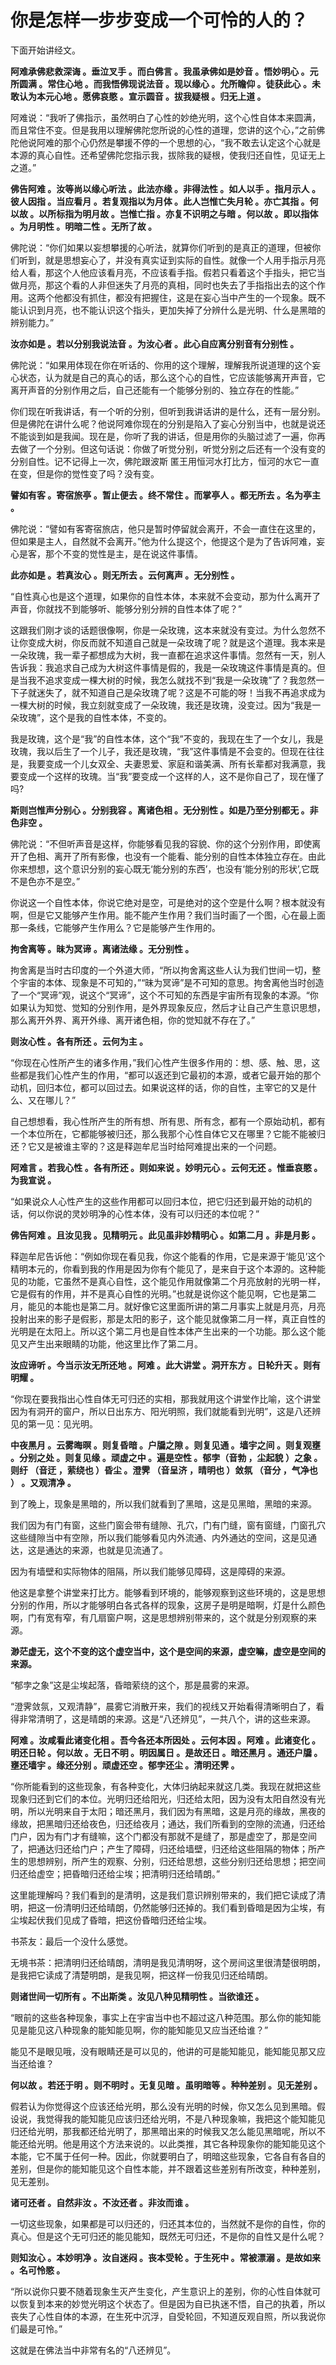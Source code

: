 # 你是怎样一步步变成一个可怜的人的？

下面开始讲经文。

**阿难承佛悲救深诲 。垂泣叉手 。而白佛言 。我虽承佛如是妙音 。悟妙明心 。元所圆满 。常住心地 。而我悟佛现说法音 。现以缘心 。允所瞻仰 。徒获此心 。未敢认为本元心地 。愿佛哀愍 。宣示圆音 。拔我疑根 。归无上道 。**

阿难说：“我听了佛指示，虽然明白了心性的妙绝光明，这个心性自体本来圆满，而且常住不变。但是我用以理解佛陀您所说的心性的道理，您讲的这个心，”之前佛陀他说阿难的那个心仍然是攀援不停的一个思想的心，“我不敢去认定这个心就是本源的真心自性。还希望佛陀您指示我，拔除我的疑根，使我归还自性，见证无上之道。”

**佛告阿难 。汝等尚以缘心听法 。此法亦缘 。非得法性 。如人以手 。指月示人 。彼人因指 。当应看月 。若复观指以为月体 。此人岂惟亡失月轮 。亦亡其指 。何以故 。以所标指为明月故 。岂惟亡指 。亦复不识明之与暗 。何以故 。即以指体 。为月明性 。明暗二性 。无所了故 。**

佛陀说：“你们如果以妄想攀援的心听法，就算你们听到的是真正的道理，但被你们听到，就是思想妄心了，并没有真实证到实际的自性。就像一个人用手指示月亮给人看，那这个人他应该看月亮，不应该看手指。假若只看着这个手指头，把它当做月亮，那这个看的人非但迷失了月亮的真相，同时也失去了手指指出去的这个作用。这两个他都没有抓住，都没有把握住，这是在妄心当中产生的一个现象。既不能认识到月亮，也不能认识这个指头，更加失掉了分辨什么是光明、什么是黑暗的辨别能力。”

**汝亦如是 。若以分别我说法音 。为汝心者 。此心自应离分别音有分别性 。**

佛陀说：“如果用体现在你在听话的、你用的这个理解，理解我所说道理的这个妄心状态，认为就是自己的真心的话，那么这个心的自性，它应该能够离开声音，它离开声音的分别作用之后，自己还能有一个能够分别的、独立存在的性能。”

你们现在听我讲话，有一个听的分别，但听到我讲话讲的是什么，还有一层分别。但是佛陀在讲什么呢？他说阿难你现在的分别是陷入了妄心分别当中，也就是说还不能谈到如是我闻。现在是，你听了我的讲话，但是用你的头脑过滤了一遍，你再去做了一个分别。但这句话说：你做了听觉分别，听觉分别之后还有一个没有变的分别自性。记不记得上一次，佛陀跟波斯 匿王用恒河水打比方，恒河的水它一直在变，但是你的觉性变了吗？没有变。

**譬如有客 。寄宿旅亭 。暂止便去 。终不常住 。而掌亭人 。都无所去 。名为亭主 。**

佛陀说：“譬如有客寄宿旅店，他只是暂时停留就会离开，不会一直住在这里的，但如果是主人，自然就不会离开。”他为什么提这个，他提这个是为了告诉阿难，妄心是客，那个不变的觉性是主，是在说这件事情。

**此亦如是 。若真汝心 。则无所去 。云何离声 。无分别性 。**

“自性真心也是这个道理，如果你的自性本体，本来就不会变动，那为什么离开了声音，你就找不到能够听、能够分别分辨的自性本体了呢？”

这跟我们刚才谈的话题很像啊，你是一朵玫瑰，这本来就没有变过。为什么忽然不让你变成大树，你反而就不知道自己就是一朵玫瑰了呢？就是这个道理。我本来是一朵玫瑰，我一辈子都想成为大树，我一直都在追求这件事情。忽然有一天，别人告诉我：我追求自己成为大树这件事情是假的，我是一朵玫瑰这件事情是真的。但是当我不追求变成一棵大树的时候，我怎么就找不到“我是一朵玫瑰”了？我忽然一下子就迷失了，就不知道自己是朵玫瑰了呢？这是不可能的呀！当我不再追求成为一棵大树的时候，我立刻就变成了一朵玫瑰，我还是玫瑰，没变过。因为“我是一朵玫瑰”，这个是我的自性本体，不变的。

我是玫瑰，这个是“我”的自性本体，这个“我”不变的，我现在生了一个女儿，我是玫瑰，我以后生了一个儿子，我还是玫瑰，“我”这件事情是不会变的。但现在往往是，我要变成一个儿女双全、夫妻恩爱、家庭和谐美满、所有长辈都对我满意，我要变成一个这样的玫瑰。当“我”要变成一个这样的人，这不是你自己了，现在懂了吗?

**斯则岂惟声分别心 。分别我容 。离诸色相 。无分别性 。如是乃至分别都无 。非色非空 。**

佛陀说：“不但听声音是这样，你能够看见我的容貌、你的这个分别作用，即使离开了色相、离开了所有影像，也没有一个能看、能分别的自性本体独立存在。由此你来想想，这个意识分别的妄心既无‘能分别的东西’，也没有‘能分别的形状’,它既不是色亦不是空。”

你说这一个自性本体，你说它绝对是空，可是绝对的这个空是什么啊？根本就没有啊，但是它又能够产生作用。能不能产生作用？我们当时画了一个图，心在最上面那一条线，它能够产生作用么？它是能够产生作用的。

**拘舍离等 。昧为冥谛 。离诸法缘 。无分别性 。**

拘舍离是当时古印度的一个外道大师，“所以拘舍离这些人认为我们世间一切，整个宇宙的本体、现象是不可知的，”“昧为冥谛”是不可知的意思。拘舍离他当时创造了一个“冥谛”观，说这个“冥谛”，这个不可知的东西是宇宙所有现象的本源。“你如果认为知觉、觉知的分别作用，是外界现象反应，然后才让自己产生意识思想，那么离开外界、离开外缘、离开诸色相，你的觉知就不存在了。”

**则汝心性 。各有所还 。云何为主 。**

“你现在心性所产生的诸多作用，”我们心性产生很多作用的：想、感、触、思，这些都是我们心性产生的作用，“都可以返还到它最初的本源，或者它最开始的那个动机，回归本位，都可以回过去。如果说这样的话，你的自性，主宰它的又是什么、又在哪儿？”

自己想想看，我心性所产生的所有想、所有思、所有念，都有一个原始动机，都有一个本位所在，它都能够被归还，那么我那个心性自体它又在哪里？它能不能被归还？它又是被谁主宰的？这是释迦牟尼当时给阿难提出来的一个问题。

**阿难言 。若我心性 。各有所还 。则如来说 。妙明元心 。云何无还 。惟垂哀愍 。为我宣说 。**

“如果说众人心性产生的这些作用都可以回归本位，把它归还到最开始的动机的话，何以你说的灵妙明净的心性本体，没有可以归还的本位呢？”

**佛告阿难 。且汝见我 。见精明元 。此见虽非妙精明心 。如第二月 。非是月影 。**

释迦牟尼告诉他：“例如你现在看见我，你这个能看的作用，它是来源于‘能见’这个精明本元的，你看到我的作用是因为你有个能见了，是来自于这个本源的。这种能见的功能，它虽然不是真心自性，这个能见作用就像第二个月亮放射的光明一样，它是假有的作用，并不是真心自性的光明。”也就是说你这个能见啊，它也是第二月，能见的本能也是第二月。就好像它这里面所讲的第二月事实上就是月亮，月亮投射出来的影子是假影，那是太阳的影子，这个能见就像第二月一样，真正自性的光明是在太阳上。所以这个第二月也是自性本体产生出来的一个功能。那么这个能见又产生出来眼睛的功能，他这里比作了第二月。

**汝应谛听 。今当示汝无所还地 。阿难 。此大讲堂 。洞开东方 。日轮升天 。则有明耀 。**

“你现在要我指出心性自体无可归还的实相，那我就用这个讲堂作比喻，这个讲堂因为有洞开的窗户，所以日出东方、阳光明照，我们就能看到光明”，这是八还辨见的第一见：见光明。

**中夜黑月 。云雾晦暝 。则复昏暗 。户牖之隙 。则复见通 。墙宇之间 。则复观壅 。分别之处 。则复见缘 。顽虚之中 。遍是空性 。郁孛（音勃 ，尘起貌 ）之象 。则纡 （音迂 ，萦绕也 ）昏尘 。澄霁 （音呈济 ，晴明也 ）敛氛 （音分 ，气净也 ） 。又观清净 。**

到了晚上，现象是黑暗的，所以我们就看到了黑暗，这是见黑暗，黑暗的来源。

我们因为有门有窗，这些门窗会带有缝隙、孔穴，门有门缝，窗有窗缝，门窗孔穴这些缝隙当中有空隙，所以我们能够看见内外流通、内外通达的空间，这是见通达，这是通达的来源，也就是见流通了。

因为有墙壁和实际物体的阻隔，所以我们能够见障碍，这是障碍的来源。

他这是拿整个讲堂来打比方。能够看到环境的，能够观察到这些环境的，这是思想分别的作用，所以才能够明白各式各样的现象，这房子是明是暗啊，灯是什么颜色啊，门有宽有窄，有几扇窗户啊，这是思想辨别带来的，这个就是分别观察的来源。

**渺茫虚无，这个不变的这个虚空当中，这个是空间的来源，虚空嘛，虚空是空间的来源。**

“郁孛之象”这是尘埃起落，昏暗萦绕的这个，那是晨雾的来源。

“澄霁敛氛，又观清静”，晨雾它消散开来，我们的视线又开始看得清晰明白了，看得非常清明了，这是晴朗的来源。这是“八还辨见”，一共八个，讲的这些来源。

**阿难 。汝咸看此诸变化相 。吾今各还本所因处 。云何本因 。阿难 。此诸变化 。明还日轮 。何以故 。无日不明 。明因属日 。是故还日 。暗还黑月 。通还户牖 。壅还墙宇 。缘还分别 。顽虚还空 。郁孛还尘 。清明还霁 。**

“你所能看到的这些现象，有各种变化，大体归纳起来就这几类。我现在就把这些现象归还到它们的本位。光明归还给阳光，归还给太阳，因为没有太阳自然没有光明，所以光明来自于太阳；暗还黑月，我们因为有黑暗，这是月亮的缘故，黑夜的缘故，把黑暗归还给夜色，归还给夜月；通达，我们所看到的空隙的流通，归还给门户，因为有门才有缝嘛，这个门都没有那就不是缝了，那是虚空了，那是空间了，把通达归还给门户；产生了障碍，归还给墙壁，归还给这些阻隔的物体；所产生的思想辨别，所产生的观察、分别，归还给思想，这些分别归还给思想；把空间归还给虚空；把昏暗归还给尘埃；把清明归还给晴朗。”

这里能理解吗？我们看到的是清明，这是我们意识辨别带来的，我们把它读成了清明，把这一份清明归还给晴朗，仍然能够归还掉的。我们看到昏暗是因为尘埃，有尘埃起伏我们见成了昏暗，把这份昏暗归还给尘埃。

书茶友：最后一个没什么感觉。

无境书茶：把清明归还给晴朗，清明是我见清明呀，这个房间这里很清楚很明朗，是我把它读成了清楚明朗，是我见啊，把这样一份我见归还给晴朗。

**则诸世间一切所有 。不出斯类 。汝见八种见精明性 。当欲谁还 。**

“眼前的这些各种现象，事实上在宇宙当中也不超过这八种范围。那么你的能知能见是能见这八种现象的能知能见啊，你的能知能见又应当还给谁？”

能见不是眼见哦，没有眼睛还是可以见的，他讲的可是能知能见，能知能见那又应当还给谁？

**何以故 。若还于明 。则不明时 。无复见暗 。虽明暗等 。种种差别 。见无差别 。**

假若认为你觉得这个应该还给光明，那么没有光明的时候，你又怎么见到黑暗。假设说，我觉得我的能知能见应该归还给光明，不是八种现象嘛，我把这个能知能见归还给光明，那我都还给光明了，那黑暗出来的时候我又怎么能见黑暗呢，所以不能还给光明。他是用这个方法来说的。以此类推，其它各种现象你的能知能见这个本能，它不属于任何一种。因此，你就要明白了，明暗这些现象，它各自有各自的差别，但是你的能知能见这个自性本能，并不跟着这些差别有所改变，种种差别，见无差别。

**诸可还者 。自然非汝 。不汝还者 。非汝而谁 。**

一切这些现象，如果都是可以归还的，归还其本位的，当然就不是你的自性，你的真心。但是这个无可归还的能见能知，既然无可归还，不是你的自性又是什么呢？

**则知汝心 。本妙明净 。汝自迷闷 。丧本受轮 。于生死中 。常被漂溺 。是故如来 。名可怜愍 。**

“所以说你只要不随着现象生灭产生变化，产生意识上的差别，你的心性自体就可以恢复到本来的妙觉光明这个状态了。但是因为自已执迷不悟，自己的执着，所以丧失了心性自体的本源，在生死中沉浮，自受轮回，不知道反观自照，所以我说你们最是可怜。”

这就是在佛法当中非常有名的“八还辨见”。

